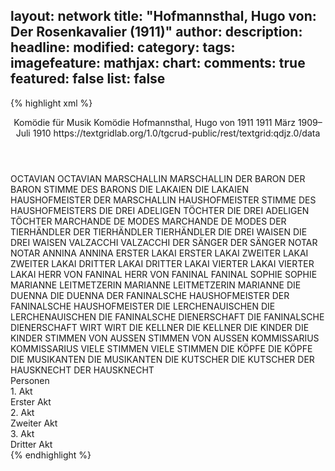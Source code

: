 layout: network
title: "Hofmannsthal, Hugo von: Der Rosenkavalier (1911)"
author:
description:
headline:
modified:
category:
tags:
imagefeature:
mathjax:
chart:
comments: true
featured: false
list: false
---
{% highlight xml %}
<?xml-model href="https://raw.githubusercontent.com/DLiNa/project/master/rules/lina.rnc"?><?xml-model href="https://raw.githubusercontent.com/DLiNa/project/master/rules/lina.sch"?>
<play xmlns="http://lina.digital">
  <header>
    <title>Der Rosenkavalier</title>
    <subtitle>Komödie für Musik</subtitle>
    <genretitle>Komödie</genretitle>
    <author>Hofmannsthal, Hugo von</author>
    <date type="print" when="1911">1911</date>
    <date type="premiere" when="1911">1911</date>
    <date type="written" when="1910">März 1909–Juli 1910</date>
    <source>https://textgridlab.org/1.0/tgcrud-public/rest/textgrid:qdjz.0/data</source>
  </header>
  <personae>
    <character>
      <name>OCTAVIAN</name>
      <alias xml:id="octavian">
        <name>OCTAVIAN</name>
      </alias>
    </character>
    <character>
      <name>MARSCHALLIN</name>
      <alias xml:id="marschallin">
        <name>MARSCHALLIN</name>
      </alias>
    </character>
    <character>
      <name>DER BARON</name>
      <alias xml:id="der_baron">
        <name>DER BARON</name>
      </alias>
      <alias xml:id="stimme_des_barons">
        <name>STIMME DES BARONS</name>
      </alias>
    </character>
    <character>
      <name>DIE LAKAIEN</name>
      <alias xml:id="die_lakaien">
        <name>DIE LAKAIEN</name>
      </alias>
    </character>
    <character>
      <name>HAUSHOFMEISTER DER MARSCHALLIN</name>
      <alias xml:id="haushofmeister">
        <name>HAUSHOFMEISTER</name>
      </alias>
      <alias xml:id="stimme_des_haushofmeisters">
        <name>STIMME DES HAUSHOFMEISTERS</name>
      </alias>
    </character>
    <character>
      <name>DIE DREI ADELIGEN TÖCHTER</name>
      <alias xml:id="die_drei_adeligen_töchter">
        <name>DIE DREI ADELIGEN TÖCHTER</name>
      </alias>
    </character>
    <character>
      <name>MARCHANDE DE MODES</name>
      <alias xml:id="marchande_de_modes">
        <name>MARCHANDE DE MODES</name>
      </alias>
    </character>
    <character>
      <name>DER TIERHÄNDLER</name>
      <alias xml:id="der_tierhändler">
        <name>DER TIERHÄNDLER</name>
      </alias>
      <alias xml:id="tierhändler">
        <name>TIERHÄNDLER</name>
      </alias>
    </character>
    <character>
      <name>DIE DREI WAISEN</name>
      <alias xml:id="die_drei_waisen">
        <name>DIE DREI WAISEN</name>
      </alias>
    </character>
    <character>
      <name>VALZACCHI</name>
      <alias xml:id="valzacchi">
        <name>VALZACCHI</name>
      </alias>
    </character>
    <character>
      <name>DER SÄNGER</name>
      <alias xml:id="der_sänger">
        <name>DER SÄNGER</name>
      </alias>
    </character>
    <character>
      <name>NOTAR</name>
      <alias xml:id="notar">
        <name>NOTAR</name>
      </alias>
    </character>
    <character>
      <name>ANNINA</name>
      <alias xml:id="annina">
        <name>ANNINA</name>
      </alias>
    </character>
    <character>
      <name>ERSTER LAKAI</name>
      <alias xml:id="erster_lakai">
        <name>ERSTER LAKAI</name>
      </alias>
    </character>
    <character>
      <name>ZWEITER LAKAI</name>
      <alias xml:id="zweiter_lakai">
        <name>ZWEITER LAKAI</name>
      </alias>
    </character>
    <character>
      <name>DRITTER LAKAI</name>
      <alias xml:id="dritter_lakai">
        <name>DRITTER LAKAI</name>
      </alias>
    </character>
    <character>
      <name>VIERTER LAKAI</name>
      <alias xml:id="vierter_lakai">
        <name>VIERTER LAKAI</name>
      </alias>
    </character>
    <character>
      <name>HERR VON FANINAL</name>
      <alias xml:id="herr_von_faninal">
        <name>HERR VON FANINAL</name>
      </alias>
      <alias xml:id="faninal">
        <name>FANINAL</name>
      </alias>
    </character>
    <character>
      <name>SOPHIE</name>
      <alias xml:id="sophie">
        <name>SOPHIE</name>
      </alias>
    </character>
    <character>
      <name>MARIANNE LEITMETZERIN</name>
      <alias xml:id="marianne_leitmetzerin">
        <name>MARIANNE LEITMETZERIN</name>
      </alias>
      <alias xml:id="marianne">
        <name>MARIANNE</name>
      </alias>
    </character>
    <character>
      <name>DIE DUENNA</name>
      <alias xml:id="die_duenna">
        <name>DIE DUENNA</name>
      </alias>
    </character>
    <character>
      <name>DER FANINALSCHE HAUSHOFMEISTER</name>
      <alias xml:id="der_faninalsche_haushofmeister">
        <name>DER FANINALSCHE HAUSHOFMEISTER</name>
      </alias>
    </character>
    <character>
      <name>DIE LERCHENAUISCHEN</name>
      <alias xml:id="die_lerchenauischen">
        <name>DIE LERCHENAUISCHEN</name>
      </alias>
    </character>
    <character>
      <name>DIE FANINALSCHE DIENERSCHAFT</name>
      <alias xml:id="die_faninalsche_dienerschaft">
        <name>DIE FANINALSCHE DIENERSCHAFT</name>
      </alias>
    </character>
    <character>
      <name>WIRT</name>
      <alias xml:id="wirt">
        <name>WIRT</name>
      </alias>
    </character>
    <character>
      <name>DIE KELLNER</name>
      <alias xml:id="die_kellner">
        <name>DIE KELLNER</name>
      </alias>
    </character>
    <character>
      <name>DIE KINDER</name>
      <alias xml:id="die_kinder">
        <name>DIE KINDER</name>
      </alias>
    </character>
    <character>
      <name>STIMMEN VON AUSSEN</name>
      <alias xml:id="stimmen_von_aussen">
        <name>STIMMEN VON AUSSEN</name>
      </alias>
    </character>
    <character>
      <name>KOMMISSARIUS</name>
      <alias xml:id="kommissarius">
        <name>KOMMISSARIUS</name>
      </alias>
    </character>
    <character>
      <name>VIELE STIMMEN</name>
      <alias xml:id="viele_stimmen">
        <name>VIELE STIMMEN</name>
      </alias>
    </character>
    <character>
      <name>DIE KÖPFE</name>
      <alias xml:id="die_köpfe">
        <name>DIE KÖPFE</name>
      </alias>
    </character>
    <character>
      <name>DIE MUSIKANTEN</name>
      <alias xml:id="die_musikanten">
        <name>DIE MUSIKANTEN</name>
      </alias>
    </character>
    <character>
      <name>DIE KUTSCHER</name>
      <alias xml:id="die_kutscher">
        <name>DIE KUTSCHER</name>
      </alias>
    </character>
    <character>
      <name>DER HAUSKNECHT</name>
      <alias xml:id="der_hausknecht">
        <name>DER HAUSKNECHT</name>
      </alias>
    </character>
  </personae>
  <text>
    <div>
      <head>Personen</head>
    </div>
    <div>
      <head>1. Akt</head>
      <div>
        <head>Erster Akt</head>
        <sp who="#octavian">
          <amount n="55" unit="speech_acts"/>
          <amount n="659" unit="words"/>
          <amount n="88" unit="lines"/>
          <amount n="3288" unit="chars"/>
        </sp>
        <sp who="#marschallin">
          <amount n="115" unit="speech_acts"/>
          <amount n="1987" unit="words"/>
          <amount n="276" unit="lines"/>
          <amount n="10332" unit="chars"/>
        </sp>
        <sp who="#stimme_des_haushofmeisters">
          <amount n="1" unit="speech_acts"/>
          <amount n="8" unit="words"/>
          <amount n="1" unit="lines"/>
          <amount n="46" unit="chars"/>
        </sp>
        <sp who="#stimme_des_barons">
          <amount n="1" unit="speech_acts"/>
          <amount n="11" unit="words"/>
          <amount n="2" unit="lines"/>
          <amount n="75" unit="chars"/>
        </sp>
        <sp who="#der_baron">
          <amount n="79" unit="speech_acts"/>
          <amount n="1711" unit="words"/>
          <amount n="235" unit="lines"/>
          <amount n="9227" unit="chars"/>
        </sp>
        <sp who="#die_lakaien">
          <amount n="1" unit="speech_acts"/>
          <amount n="4" unit="words"/>
          <amount n="1" unit="lines"/>
          <amount n="23" unit="chars"/>
        </sp>
        <sp who="#haushofmeister">
          <amount n="2" unit="speech_acts"/>
          <amount n="29" unit="words"/>
          <amount n="5" unit="lines"/>
          <amount n="178" unit="chars"/>
        </sp>
        <sp who="#die_drei_adeligen_töchter">
          <amount n="1" unit="speech_acts"/>
          <amount n="8" unit="words"/>
          <amount n="2" unit="lines"/>
          <amount n="51" unit="chars"/>
        </sp>
        <sp who="#marchande_de_modes">
          <amount n="2" unit="speech_acts"/>
          <amount n="20" unit="words"/>
          <amount n="2" unit="lines"/>
          <amount n="99" unit="chars"/>
        </sp>
        <sp who="#der_tierhändler">
          <amount n="1" unit="speech_acts"/>
          <amount n="14" unit="words"/>
          <amount n="2" unit="lines"/>
          <amount n="74" unit="chars"/>
        </sp>
        <sp who="#die_drei_waisen">
          <amount n="2" unit="speech_acts"/>
          <amount n="33" unit="words"/>
          <amount n="6" unit="lines"/>
          <amount n="194" unit="chars"/>
        </sp>
        <sp who="#tierhändler">
          <amount n="1" unit="speech_acts"/>
          <amount n="15" unit="words"/>
          <amount n="4" unit="lines"/>
          <amount n="81" unit="chars"/>
        </sp>
        <sp who="#valzacchi">
          <amount n="9" unit="speech_acts"/>
          <amount n="167" unit="words"/>
          <amount n="31" unit="lines"/>
          <amount n="915" unit="chars"/>
        </sp>
        <sp who="#der_sänger">
          <amount n="2" unit="speech_acts"/>
          <amount n="59" unit="words"/>
          <amount n="11" unit="lines"/>
          <amount n="271" unit="chars"/>
        </sp>
        <sp who="#notar">
          <amount n="7" unit="speech_acts"/>
          <amount n="68" unit="words"/>
          <amount n="10" unit="lines"/>
          <amount n="406" unit="chars"/>
        </sp>
        <sp who="#annina">
          <amount n="3" unit="speech_acts"/>
          <amount n="7" unit="words"/>
          <amount n="3" unit="lines"/>
          <amount n="49" unit="chars"/>
        </sp>
        <sp who="#erster_lakai">
          <amount n="3" unit="speech_acts"/>
          <amount n="21" unit="words"/>
          <amount n="3" unit="lines"/>
          <amount n="97" unit="chars"/>
        </sp>
        <sp who="#zweiter_lakai">
          <amount n="2" unit="speech_acts"/>
          <amount n="8" unit="words"/>
          <amount n="2" unit="lines"/>
          <amount n="55" unit="chars"/>
        </sp>
        <sp who="#dritter_lakai">
          <amount n="2" unit="speech_acts"/>
          <amount n="6" unit="words"/>
          <amount n="2" unit="lines"/>
          <amount n="44" unit="chars"/>
        </sp>
        <sp who="#vierter_lakai">
          <amount n="2" unit="speech_acts"/>
          <amount n="10" unit="words"/>
          <amount n="2" unit="lines"/>
          <amount n="58" unit="chars"/>
        </sp>
      </div>
    </div>
    <div>
      <head>2. Akt</head>
      <div>
        <head>Zweiter Akt</head>
        <sp who="#herr_von_faninal">
          <amount n="1" unit="speech_acts"/>
          <amount n="11" unit="words"/>
          <amount n="2" unit="lines"/>
          <amount n="63" unit="chars"/>
        </sp>
        <sp who="#sophie">
          <amount n="55" unit="speech_acts"/>
          <amount n="931" unit="words"/>
          <amount n="123" unit="lines"/>
          <amount n="4687" unit="chars"/>
        </sp>
        <sp who="#marianne_leitmetzerin">
          <amount n="1" unit="speech_acts"/>
          <amount n="16" unit="words"/>
          <amount n="3" unit="lines"/>
          <amount n="95" unit="chars"/>
        </sp>
        <sp who="#haushofmeister">
          <amount n="1" unit="speech_acts"/>
          <amount n="35" unit="words"/>
          <amount n="7" unit="lines"/>
          <amount n="216" unit="chars"/>
        </sp>
        <sp who="#faninal">
          <amount n="25" unit="speech_acts"/>
          <amount n="500" unit="words"/>
          <amount n="70" unit="lines"/>
          <amount n="2757" unit="chars"/>
        </sp>
        <sp who="#marianne">
          <amount n="9" unit="speech_acts"/>
          <amount n="236" unit="words"/>
          <amount n="33" unit="lines"/>
          <amount n="1308" unit="chars"/>
        </sp>
        <sp who="#octavian">
          <amount n="51" unit="speech_acts"/>
          <amount n="730" unit="words"/>
          <amount n="114" unit="lines"/>
          <amount n="3668" unit="chars"/>
        </sp>
        <sp who="#der_baron">
          <amount n="55" unit="speech_acts"/>
          <amount n="1388" unit="words"/>
          <amount n="182" unit="lines"/>
          <amount n="7386" unit="chars"/>
        </sp>
        <sp who="#die_duenna">
          <amount n="6" unit="speech_acts"/>
          <amount n="89" unit="words"/>
          <amount n="10" unit="lines"/>
          <amount n="434" unit="chars"/>
        </sp>
        <sp who="#der_faninalsche_haushofmeister">
          <amount n="1" unit="speech_acts"/>
          <amount n="19" unit="words"/>
          <amount n="3" unit="lines"/>
          <amount n="118" unit="chars"/>
        </sp>
        <sp who="#valzacchi #annina">
          <amount n="1" unit="speech_acts"/>
          <amount n="10" unit="words"/>
          <amount n="1" unit="lines"/>
          <amount n="55" unit="chars"/>
        </sp>
        <sp who="#valzacchi">
          <amount n="1" unit="speech_acts"/>
          <amount n="13" unit="words"/>
          <amount n="2" unit="lines"/>
          <amount n="71" unit="chars"/>
        </sp>
        <sp who="#annina">
          <amount n="10" unit="speech_acts"/>
          <amount n="135" unit="words"/>
          <amount n="24" unit="lines"/>
          <amount n="743" unit="chars"/>
        </sp>
        <sp who="#valzacchi #annina">
          <amount n="1" unit="speech_acts"/>
          <amount n="23" unit="words"/>
          <amount n="5" unit="lines"/>
          <amount n="132" unit="chars"/>
        </sp>
        <sp who="#die_lerchenauischen">
          <amount n="2" unit="speech_acts"/>
          <amount n="36" unit="words"/>
          <amount n="8" unit="lines"/>
          <amount n="223" unit="chars"/>
        </sp>
        <sp who="#die_faninalsche_dienerschaft">
          <amount n="1" unit="speech_acts"/>
          <amount n="57" unit="words"/>
          <amount n="14" unit="lines"/>
          <amount n="326" unit="chars"/>
        </sp>
        <sp who="#der_baron">
          <amount n="1" unit="speech_acts"/>
          <amount n="30" unit="words"/>
          <amount n="4" unit="lines"/>
          <amount n="145" unit="chars"/>
        </sp>
      </div>
    </div>
    <div>
      <head>3. Akt</head>
      <div>
        <head>Dritter Akt</head>
        <sp who="#wirt">
          <amount n="14" unit="speech_acts"/>
          <amount n="122" unit="words"/>
          <amount n="18" unit="lines"/>
          <amount n="723" unit="chars"/>
        </sp>
        <sp who="#die_kellner">
          <amount n="6" unit="speech_acts"/>
          <amount n="45" unit="words"/>
          <amount n="8" unit="lines"/>
          <amount n="258" unit="chars"/>
        </sp>
        <sp who="#der_baron">
          <amount n="75" unit="speech_acts"/>
          <amount n="1224" unit="words"/>
          <amount n="163" unit="lines"/>
          <amount n="6653" unit="chars"/>
        </sp>
        <sp who="#octavian">
          <amount n="45" unit="speech_acts"/>
          <amount n="522" unit="words"/>
          <amount n="71" unit="lines"/>
          <amount n="2527" unit="chars"/>
        </sp>
        <sp who="#annina">
          <amount n="9" unit="speech_acts"/>
          <amount n="135" unit="words"/>
          <amount n="19" unit="lines"/>
          <amount n="692" unit="chars"/>
        </sp>
        <sp who="#wirt #die_kellner">
          <amount n="1" unit="speech_acts"/>
          <amount n="3" unit="words"/>
          <amount n="1" unit="lines"/>
          <amount n="16" unit="chars"/>
        </sp>
        <sp who="#die_kinder">
          <amount n="5" unit="speech_acts"/>
          <amount n="15" unit="words"/>
          <amount n="5" unit="lines"/>
          <amount n="85" unit="chars"/>
        </sp>
        <sp who="#valzacchi">
          <amount n="6" unit="speech_acts"/>
          <amount n="48" unit="words"/>
          <amount n="7" unit="lines"/>
          <amount n="268" unit="chars"/>
        </sp>
        <sp who="#stimmen_von_aussen">
          <amount n="1" unit="speech_acts"/>
          <amount n="4" unit="words"/>
          <amount n="1" unit="lines"/>
          <amount n="25" unit="chars"/>
        </sp>
        <sp who="#kommissarius">
          <amount n="28" unit="speech_acts"/>
          <amount n="343" unit="words"/>
          <amount n="48" unit="lines"/>
          <amount n="1792" unit="chars"/>
        </sp>
        <sp who="#faninal">
          <amount n="15" unit="speech_acts"/>
          <amount n="294" unit="words"/>
          <amount n="37" unit="lines"/>
          <amount n="1565" unit="chars"/>
        </sp>
        <sp who="#viele_stimmen">
          <amount n="1" unit="speech_acts"/>
          <amount n="10" unit="words"/>
          <amount n="1" unit="lines"/>
          <amount n="42" unit="chars"/>
        </sp>
        <sp who="#sophie">
          <amount n="25" unit="speech_acts"/>
          <amount n="444" unit="words"/>
          <amount n="55" unit="lines"/>
          <amount n="2260" unit="chars"/>
        </sp>
        <sp who="#die_köpfe">
          <amount n="1" unit="speech_acts"/>
          <amount n="14" unit="words"/>
          <amount n="3" unit="lines"/>
          <amount n="76" unit="chars"/>
        </sp>
        <sp who="#marschallin">
          <amount n="27" unit="speech_acts"/>
          <amount n="461" unit="words"/>
          <amount n="59" unit="lines"/>
          <amount n="2387" unit="chars"/>
        </sp>
        <sp who="#die_musikanten">
          <amount n="1" unit="speech_acts"/>
          <amount n="5" unit="words"/>
          <amount n="1" unit="lines"/>
          <amount n="29" unit="chars"/>
        </sp>
        <sp who="#die_kutscher">
          <amount n="1" unit="speech_acts"/>
          <amount n="14" unit="words"/>
          <amount n="1" unit="lines"/>
          <amount n="57" unit="chars"/>
        </sp>
        <sp who="#der_hausknecht">
          <amount n="2" unit="speech_acts"/>
          <amount n="13" unit="words"/>
          <amount n="2" unit="lines"/>
          <amount n="75" unit="chars"/>
        </sp>
      </div>
    </div>
  </text>
</play>
{% endhighlight %}